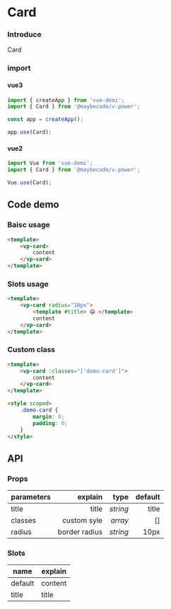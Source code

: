 # Card 

### Introduce

Card 

### import

#### vue3

```js
import { createApp } from 'vue-demi';
import { Card } from '@maybecode/v-power';

const app = createApp();

app.use(Card);
```

#### vue2

```js
import Vue from 'vue-demi';
import { Card } from '@maybecode/v-power';

Vue.use(Card);
```

## Code demo

### Baisc usage

```html
<template>
    <vp-card>
        content
    </vp-card>
</template>
```

### Slots usage

```html
<template>
    <vp-card radius="10px">
        <template #title> 😄 </template>
        content
    </vp-card>
</template>
```

### Custom class

```html
<template>
    <vp-card :classes="['demo-card']">
        content
    </vp-card>
</template>

<style scoped>
    .demo-card {
        margin: 0;
        padding: 0;
    }
</style>
```


## API

### Props

| parameters |       explain |     type | default |
| ---------- | ------------: | -------: | ------: |
| title      |         title | _string_ |   title |
| classes    |   custom syle |  _array_ |      [] |
| radius     | border radius | _string_ |    10px |

### Slots

| name    | explain |
| ------- | ------- |
| default | content |
| title   | title   |